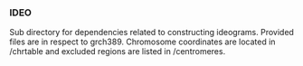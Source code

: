 ### IDEO   
Sub directory for dependencies related to constructing ideograms. Provided files are in respect to grch389. Chromosome coordinates are located in /chrtable and excluded regions are listed in /centromeres.